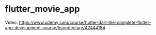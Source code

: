 # flutter_movie_app

Video: https://www.udemy.com/course/flutter-dart-the-complete-flutter-app-development-course/learn/lecture/42444184